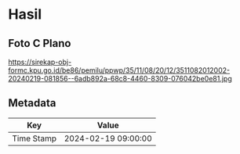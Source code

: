 # Hasil

## Foto C Plano

https://sirekap-obj-formc.kpu.go.id/be86/pemilu/ppwp/35/11/08/20/12/3511082012002-20240219-081856--6adb892a-68c8-4460-8309-076042be0e81.jpg


## Metadata

| Key        | Value               |
| ---------- | ------------------- |
| Time Stamp | 2024-02-19 09:00:00 |



